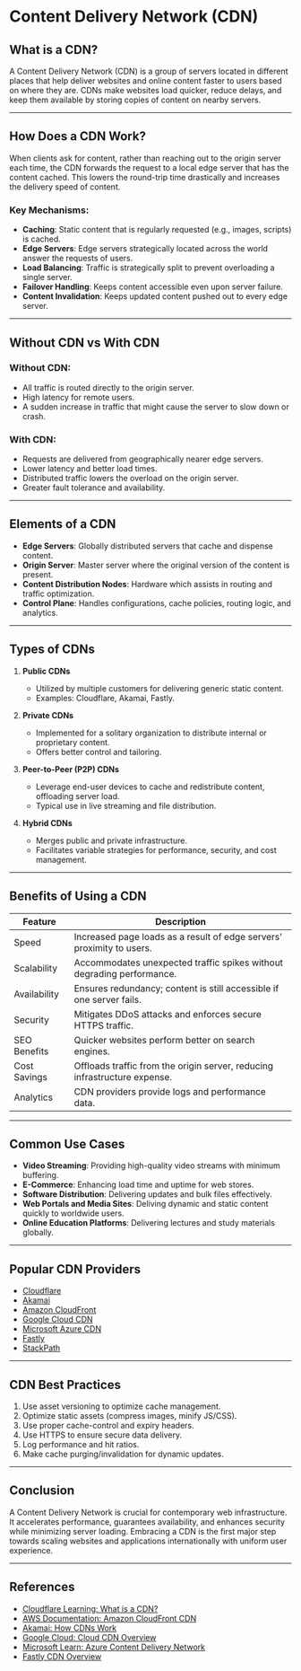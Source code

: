 # Content Delivery Network (CDN)

## What is a CDN?

A Content Delivery Network (CDN) is a group of servers located in different places that help deliver websites and online content faster to users based on where they are. CDNs make websites load quicker, reduce delays, and keep them available by storing copies of content on nearby servers.

---


## How Does a CDN Work?

When clients ask for content, rather than reaching out to the origin server each time, the CDN forwards the request to a local edge server that has the content cached. This lowers the round-trip time drastically and increases the delivery speed of content.

### Key Mechanisms:

- **Caching**: Static content that is regularly requested (e.g., images, scripts) is cached.
- **Edge Servers**: Edge servers strategically located across the world answer the requests of users.
- **Load Balancing**: Traffic is strategically split to prevent overloading a single server.
- **Failover Handling**: Keeps content accessible even upon server failure.
- **Content Invalidation**: Keeps updated content pushed out to every edge server.

---

## Without CDN vs With CDN

### Without CDN:

- All traffic is routed directly to the origin server.
- High latency for remote users.
- A sudden increase in traffic that might cause the server to slow down or crash.

### With CDN:

- Requests are delivered from geographically nearer edge servers.
- Lower latency and better load times.
- Distributed traffic lowers the overload on the origin server.
- Greater fault tolerance and availability.

---

## Elements of a CDN

- **Edge Servers**: Globally distributed servers that cache and dispense content.
- **Origin Server**: Master server where the original version of the content is present.
- **Content Distribution Nodes**: Hardware which assists in routing and traffic optimization.
- **Control Plane**: Handles configurations, cache policies, routing logic, and analytics.

---

## Types of CDNs

1. **Public CDNs**
   - Utilized by multiple customers for delivering generic static content.
   - Examples: Cloudflare, Akamai, Fastly.

2. **Private CDNs**
   - Implemented for a solitary organization to distribute internal or proprietary content.
   - Offers better control and tailoring.

3. **Peer-to-Peer (P2P) CDNs**
   - Leverage end-user devices to cache and redistribute content, offloading server load.
   - Typical use in live streaming and file distribution.

4. **Hybrid CDNs**
   - Merges public and private infrastructure.
   - Facilitates variable strategies for performance, security, and cost management.

---


## Benefits of Using a CDN

| Feature       | Description                                                             
|---------------|-------------------------------------------------------------------------
| Speed         | Increased page loads as a result of edge servers' proximity to users.           
| Scalability   | Accommodates unexpected traffic spikes without degrading performance.           
| Availability  | Ensures redundancy; content is still accessible if one server fails.   
| Security      | Mitigates DDoS attacks and enforces secure HTTPS traffic.              
| SEO Benefits  | Quicker websites perform better on search engines.                         
| Cost Savings  | Offloads traffic from the origin server, reducing infrastructure expense.     
| Analytics     | CDN providers provide logs and performance data.                     

---

## Common Use Cases

- **Video Streaming**: Providing high-quality video streams with minimum buffering.
- **E-Commerce**: Enhancing load time and uptime for web stores.
- **Software Distribution**: Delivering updates and bulk files effectively.
- **Web Portals and Media Sites**: Deliving dynamic and static content quickly to worldwide users.
- **Online Education Platforms**: Delivering lectures and study materials globally.

---

## Popular CDN Providers

- [Cloudflare](https://www.cloudflare.com/cdn/)
- [Akamai](https://www.akamai.com/)
- [Amazon CloudFront](https://aws.amazon.com/cloudfront/)
- [Google Cloud CDN](https://cloud.google.com/cdn)
- [Microsoft Azure CDN](https://azure.microsoft.com/en-us/products/cdn/)
- [Fastly](https://www.fastly.com/)
- [StackPath](https://www.stackpath.com/)

---

## CDN Best Practices

1. Use asset versioning to optimize cache management.
2. Optimize static assets (compress images, minify JS/CSS).
3. Use proper cache-control and expiry headers.
4. Use HTTPS to ensure secure data delivery.
5. Log performance and hit ratios.
6. Make cache purging/invalidation for dynamic updates.

---

## Conclusion

A Content Delivery Network is crucial for contemporary web infrastructure. It accelerates performance, guarantees availability, and enhances security while minimizing server loading. Embracing a CDN is the first major step towards scaling websites and applications internationally with uniform user experience.

---

## References

- [Cloudflare Learning: What is a CDN?](https://www.cloudf)
- [AWS Documentation: Amazon CloudFront CDN](https://docs.aws.amazon.com/AmazonCloudFront/latest/DeveloperGuide/Introduction.html)
- [Akamai: How CDNs Work](https://www.akamai.com/our-thinking/cdn)
- [Google Cloud: Cloud CDN Overview](https://cloud.google.com/cdn/docs/overview)
- [Microsoft Learn: Azure Content Delivery Network](https://learn.microsoft.com/en-us/azure/cdn/)
- [Fastly CDN Overview](https://www.fastly.com/products/cdn)
